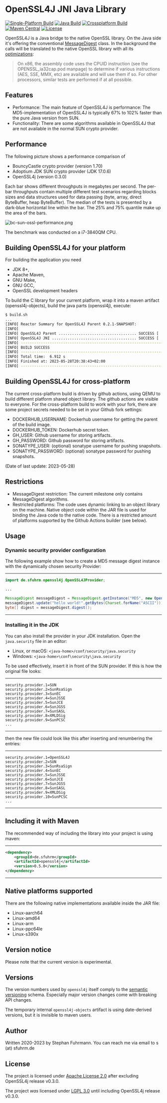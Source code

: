 OpenSSL4J JNI Java Library
===================

[![Single-Platform Build](https://github.com/sfuhrm/openssl4j/actions/workflows/build-singleplatform.yml/badge.svg)](https://github.com/sfuhrm/openssl4j/actions/workflows/build-singleplatform.yml)
[![Java Build](https://github.com/sfuhrm/openssl4j/actions/workflows/build-java.yml/badge.svg)](https://github.com/sfuhrm/openssl4j/actions/workflows/build-java.yml)
[![Crossplatform Build](https://github.com/sfuhrm/openssl4j/actions/workflows/build-crossplatform.yml/badge.svg)](https://github.com/sfuhrm/openssl4j/actions/workflows/build-crossplatform.yml)
[![Maven Central](https://maven-badges.herokuapp.com/maven-central/de.sfuhrm/openssl4j/badge.svg)](https://maven-badges.herokuapp.com/maven-central/de.sfuhrm/openssl4j)
[![License](https://img.shields.io/badge/License-Apache_2.0-blue.svg)](https://opensource.org/licenses/Apache-2.0)

OpenSSL4J is a Java bridge to the native OpenSSL library.
On the Java side it's offering the
conventional [MessageDigest](https://docs.oracle.com/javase/8/docs/api/java/security/MessageDigest.html) class. In the background the calls
will be translated to the native OpenSSL library with all its
[optimizations](https://www.openssl.org/docs/faq-4-build.txt):

> On x86, the assembly code uses the CPUID instruction (see the
> OPENSSL_ia32cap.pod manpage) to determine if various instructions (AES,
> SSE, MMX, etc) are available and will use them if so.  For other processors,
> similar tests are performed if at all possible.

## Features

* Performance: The main feature of OpenSSL4J is performance: The MD5-implementation of OpenSSL4J is
typically 67% to 102% faster than the pure Java version from SUN.
* Functionality: There are some algorithms available in OpenSSL4J that are not available in the normal SUN crypto provider.

## Performance

The following picture shows a performance comparison of

* BouncyCastle crypto provider (version 1.70)
* Adoptium JDK SUN crypto provider (JDK 17.0.6)
* OpenSSL4j (version 0.3.0)

Each bar shows different throughputs in megabytes per second.
The per-bar throughputs contain multiple different test scenarios
regarding blocks sizes and data structures used for
data passing (byte, array, direct ByteBuffer, heap ByteBuffer).
The median of the tests is presented by a dark-blue horizontal line
within the bar. The 25% and 75% quantile make up the
area of the bars.

![bc-sun-ossl-performance.png](./images/bc-sun-ossl-performance.png)

The benchmark was conducted on a i7-3840QM CPU.

## Building OpenSSL4J for your platform

For building the application you need

* JDK 8+,
* Apache Maven,
* GNU Make,
* GNU GCC,
* OpenSSL development headers

To build the C library for your current platform, wrap it into a maven artifact (openssl4j-objects), build the java parts (openssl4j), execute:

```bash
$ build.sh
...
[INFO] Reactor Summary for OpenSSL4J Parent 0.2.1-SNAPSHOT:
[INFO] 
[INFO] OpenSSL4J Parent ................................... SUCCESS [  0.953 s]
[INFO] OpenSSL4J JNI ...................................... SUCCESS [  5.859 s]
[INFO] ------------------------------------------------------------------------
[INFO] BUILD SUCCESS
[INFO] ------------------------------------------------------------------------
[INFO] Total time:  6.912 s
[INFO] Finished at: 2023-05-28T20:38:43+02:00
[INFO] ------------------------------------------------------------------------    
```

## Building OpenSSL4J for cross-platform

The current cross-platform build is driven by github actions, using QEMU
to build different platform shared object library.
The github actions are visible to everyone.
For the cross-platform build to work with your fork, there
are some project secrets needed to be set in your
Github fork settings:

* DOCKERHUB_USERNAME: Dockerhub username for getting the parent of the build image.
* DOCKERHUB_TOKEN: Dockerhub secret token.
* GH_USER: Github username for storing artifacts.
* GH_PASSWORD: Github password for storing artifacts.
* SONATYPE_USER: (optional) sonatype username for pushing snapshots.
* SONATYPE_PASSWORD: (optional) sonatype password for pushing snapshots.

(Date of last update: 2023-05-28)

## Restrictions

* MessageDigest restriction: The current milestone only contains MessageDigest algorithms.
* Restricted platforms: The code uses dynamic linking to an object library on the machine.
  Native object code within the JAR file is used for binding the Java code to the native code.
  There is a restricted amount of platforms supported by the Github Actions
  builder (see below).

## Usage

### Dynamic security provider configuration

The following example show how to create a MD5 message digest instance with the
dynamically chosen security Provider:

---------------------------------------

```java
import de.sfuhrm.openssl4j.OpenSSL4JProvider;

...

MessageDigest messageDigest = MessageDigest.getInstance("MD5", new OpenSSL4JProvider());
messageDigest.update("hello world!".getBytes(Charset.forName("ASCII")));
byte[] digest = messageDigest.digest();
```

---------------------------------------

### Installing it in the JDK

You can also install the provider in your JDK installation. Open the `java.security` file in an editor:

* Linux, or macOS: `<java-home>/conf/security/java.security`
* Windows: `<java-home>\conf\security\java.security`

To be used effectively, insert it in front of the SUN provider. If this is how the original file looks:

---------------------------------------

```
security.provider.1=SUN
security.provider.2=SunRsaSign
security.provider.3=SunEC
security.provider.4=SunJSSE
security.provider.5=SunJCE
security.provider.6=SunJGSS
security.provider.7=SunSASL
security.provider.8=XMLDSig
security.provider.9=SunPCSC
...
```

---------------------------------------

then the new file could look like this after inserting and renumbering the entries:

---------------------------------------

```
security.provider.1=OpenSSL4J
security.provider.2=SUN
security.provider.3=SunRsaSign
security.provider.4=SunEC
security.provider.5=SunJSSE
security.provider.6=SunJCE
security.provider.7=SunJGSS
security.provider.8=SunSASL
security.provider.9=XMLDSig
security.provider.10=SunPCSC
...
```

---------------------------------------

## Including it with Maven

The recommended way of including the library into your project is using maven:

---------------------------------------

```xml
<dependency>
    <groupId>de.sfuhrm</groupId>
    <artifactId>openssl4j</artifactId>
    <version>0.5.0</version>
</dependency>
```

---------------------------------------

## Native platforms supported

There are the following native implementations available inside the JAR file:

* Linux-aarch64
* Linux-amd64
* Linux-arm
* Linux-ppc64le
* Linux-s390x

## Version notice

Please note that the current version is experimental.

## Versions

The version numbers used by `openssl4j` itself comply to the
[semantic versioning](https://semver.org/) schema.
Especially major version changes come with breaking API
changes.

The temporary internal `openssl4j-objects` artifact is using
date-derived versions, but it is invisible to maven users.

## Author

Written 2020-2023 by Stephan Fuhrmann. You can reach me via email to s (at) sfuhrm.de

## License

The project *is* licensed under [Apache License 2.0](https://www.apache.org/licenses/LICENSE-2.0.txt) after excluding OpenSSL4j release v0.3.0.

The project *was* licensed under [LGPL 3.0](https://www.gnu.org/licenses/lgpl-3.0.en.html) until including OpenSSL4j release v0.3.0.
